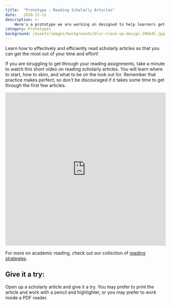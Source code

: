 ```yaml
---
title:  "Prototype - Reading Scholarly Articles"
date:   2018-11-12
description: >-
    Here's a prototype we are working on designed to help learners get the most out of reading scholarly articles. Let us know what you think!
category: Prototypes
background: /assets/images/backgrounds/blur-close-up-design-196645.jpg
---
```

<p>Learn how to effectively and efficiently read scholarly articles so that you can get the most out of your time and effort!</p>

<p>If you are struggling to get through your reading assignments, take a minute to watch this short video on reading scholarly articles. You will learn where to start, how to skim, and what to be on the look out for. Remember that practice makes perfect, so don't be discouraged if it takes some time to get through the first few articles.</p>

<div class="video-container">
    <iframe width="100%" height="480px" src="https://ucla.box.com/s/ef2zk53drfl7z0ap90jm5uoeh0zdzjbj" frameborder="0" allowfullscreen></iframe>
</div>

<p>For more on academic reading, check out our collection of <a href="https://uclalibrary.github.io/research-tips/tutorials/#reading-strategies">reading strategies</a>.</p>

## Give it a try:

<p >Open up a scholarly article and give it a try. You may prefer to print the article and work with a pencil and highlighter, or you may prefer to work inside a PDF reader.</p>
